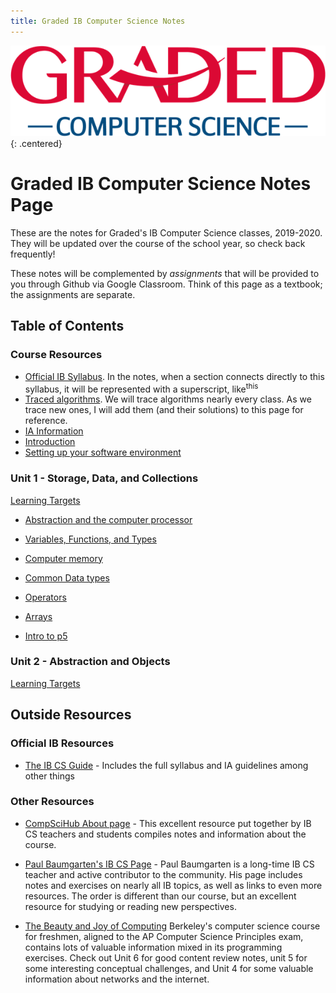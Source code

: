 ```yaml
---
title: Graded IB Computer Science Notes
---
```


![Graded CS Logo](unit0_resources/computer-science-logo.png){: .centered}

# Graded IB Computer Science Notes Page

These are the notes for Graded's IB Computer Science classes, 2019-2020. They will be updated over the course of the school year, so check back frequently!

These notes will be complemented by *assignments* that will be provided to you through Github via Google Classroom. Think of this page as a textbook; the assignments are separate.

## Table of Contents

### Course Resources

* [Official IB Syllabus](/unit0_resources/syllabus.md). In the notes, when a section connects directly to this syllabus, it will be represented with a superscript, like<sup>this</sup>
* [Traced algorithms](/unit0_resources/traced_algorithms.md). We will trace algorithms nearly every class. As we trace new ones, I will add them (and their solutions) to this page for reference.
* [IA Information](/unit0_resources/ia.md)
* [Introduction](/unit1/00_Intro.md)
* [Setting up your software environment](/unit1/01_Getting_Set_Up.md)
  
### Unit 1 - Storage, Data, and Collections

[Learning Targets](/unit1/00_Learning_Targets.md)

* [Abstraction and the computer processor](/unit1/00a_Abstraction.md)
* [Variables, Functions, and Types](/unit1/02_FirstFunction.md)
* [Computer memory](/unit1/03_Data_on_computers.md)
* [Common Data types](/unit1/04_Common_data_types.md)
* [Operators](/unit1/05_Operators.md)
* [Arrays](/unit1/06_Arrays.md)

* [Intro to p5](/unit1/07_intro_to_p5.md)

### Unit 2 - Abstraction and Objects

[Learning Targets](/unit2/00_Learning_Targets.md)

## Outside Resources

### Official IB Resources

* [The IB CS Guide](https://ib.compscihub.net/wp-content/uploads/2015/04/IBCompSciGuide.pdf) - Includes the full syllabus and IA guidelines among other things

### Other Resources

* [CompSciHub About page](https://ib.compscihub.net/about) - This excellent resource put together by IB CS teachers and students compiles notes and information about the course.

* [Paul Baumgarten's IB CS Page](https://pbaumgarten.com/dp-compsci/) - Paul Baumgarten is a long-time IB CS teacher and active contributor to the community. His page includes notes and exercises on nearly all IB topics, as well as links to even more resources. The order is different than our course, but an excellent resource for studying or reading new perspectives.

* [The Beauty and Joy of Computing](https://bjc.edc.org/bjc-r/course/bjc4nyc.html) Berkeley's computer science course for freshmen, aligned to the AP Computer Science Principles exam, contains lots of valuable information mixed in its programming exercises. Check out Unit 6 for good content review notes, unit 5 for some interesting conceptual challenges, and Unit 4 for some valuable information about networks and the internet.